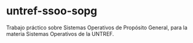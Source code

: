 untref-ssoo-sopg
================

Trabajo práctico sobre Sistemas Operativos de Propósito General, para la materia Sistemas Operativos de la UNTREF.